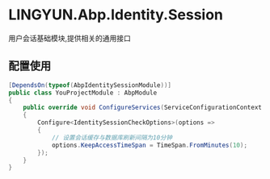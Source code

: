 # LINGYUN.Abp.Identity.Session

用户会话基础模块,提供相关的通用接口   


## 配置使用

```csharp
[DependsOn(typeof(AbpIdentitySessionModule))]
public class YouProjectModule : AbpModule
{
	public override void ConfigureServices(ServiceConfigurationContext context)
    {
        Configure<IdentitySessionCheckOptions>(options =>
        {
            // 设置会话缓存与数据库刷新间隔为10分钟
            options.KeepAccessTimeSpan = TimeSpan.FromMinutes(10);
        });
    }
}
```
